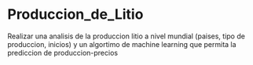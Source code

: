 # Produccion_de_Litio
Realizar una analisis de la produccion litio a nivel mundial (paises, tipo de produccion, inicios) y un algortimo de machine learning que permita la prediccion de produccion-precios
